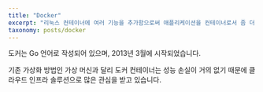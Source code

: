 ```yaml
---
title: "Docker"
excerpt: "리눅스 컨테이너에 여러 기능을 추가함으로써 애플리케이션을 컨테이너로서 좀 더 쉽게 사용할 수 있게 만들어진 오픈소스 프로젝트"
taxonomy: posts/docker
---
```


도커는 Go 언어로 작성되어 있으며, 2013년 3월에 시작되었습니다.

기존 가상화 방법인 가상 머신과 달리 도커 컨테이너는 성능 손실이 거의 없기 때문에 클라우드 인프라 솔루션으로 많은 관심을 받고 있습니다.
